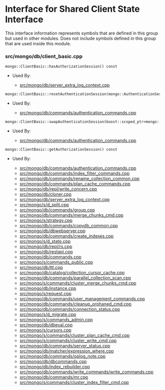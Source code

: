
# Interface for Shared Client State Interface
This interface information represents symbols that are defined in this group but used in other modules.  Does not include symbols defined in this group that are used inside this module.

### src/mongo/db/client\_basic.cpp

<div></div>

    mongo::ClientBasic::hasAuthorizationSession() const

- Used By:

    - [src/mongo/db/server\_extra\_log\_context.cpp](../../../../process\_management/logging\_system)

<div></div>

    mongo::ClientBasic::resetAuthenticationSession(mongo::AuthenticationSession*)

- Used By:

    - [src/mongo/db/commands/authentication\_commands.cpp](../../../../security/authentication)

<div></div>

    mongo::ClientBasic::swapAuthenticationSession(boost::scoped_ptr<mongo::AuthenticationSession>&)

- Used By:

    - [src/mongo/db/commands/authentication\_commands.cpp](../../../../security/authentication)

<div></div>

    mongo::ClientBasic::getAuthorizationSession() const

- Used By:

    - [src/mongo/db/commands/authentication\_commands.cpp](../../../../security/authentication)
    - [src/mongo/db/commands/index\_filter\_commands.cpp](../../../../queries/database\_commands)
    - [src/mongo/db/commands/rename\_collection\_common.cpp](../../../../queries/database\_commands)
    - [src/mongo/db/commands/plan\_cache\_commands.cpp](../../../../queries/database\_commands)
    - [src/mongo/db/repl/write\_concern.cpp](../../../../replication/write\_concern)
    - [src/mongo/db/cloner.cpp](../../../../storage/storage\_layer\_structure)
    - [src/mongo/db/server\_extra\_log\_context.cpp](../../../../process\_management/logging\_system)
    - [src/mongo/s/d\_split.cpp](../../../../sharding/chunk\_management)
    - [src/mongo/db/commands/group.cpp](../../../../queries/database\_commands)
    - [src/mongo/db/commands/merge\_chunks\_cmd.cpp](../../../../sharding/chunk\_management)
    - [src/mongo/s/strategy.cpp](../../../../network/network\_core)
    - [src/mongo/db/commands/copydb\_common.cpp](../../../../queries/database\_commands)
    - [src/mongo/db/dbwebserver.cpp](../../../../network/web\_server)
    - [src/mongo/db/commands/create\_indexes.cpp](../../../../queries/database\_commands)
    - [src/mongo/s/d\_state.cpp](../../../../sharding/mongod\_sharding\_metadata)
    - [src/mongo/db/repl/rs.cpp](../../../../replication/replica\_set\_state)
    - [src/mongo/db/restapi.cpp](../../../../network/web\_server)
    - [src/mongo/db/commands.cpp](../../../../queries/database\_commands)
    - [src/mongo/s/commands\_public.cpp](../../../../sharding/mongos\_commands)
    - [src/mongo/db/ttl.cpp](../../../../queries/indexing)
    - [src/mongo/db/catalog/collection\_cursor\_cache.cpp](../../../../storage/storage\_layer\_structure)
    - [src/mongo/db/commands/parallel\_collection\_scan.cpp](../../../../queries/database\_commands)
    - [src/mongo/s/commands/cluster\_merge\_chunks\_cmd.cpp](../../../../sharding/chunk\_management)
    - [src/mongo/db/instance.cpp](../../../../storage/storage\_layer\_structure)
    - [src/mongo/s/request.cpp](../../../../network/network\_core)
    - [src/mongo/db/commands/user\_management\_commands.cpp](../../../../security/authorization)
    - [src/mongo/db/commands/cleanup\_orphaned\_cmd.cpp](../../../../queries/database\_commands)
    - [src/mongo/db/commands/connection\_status.cpp](../../../../queries/database\_commands)
    - [src/mongo/s/d\_migrate.cpp](../../../../sharding/chunk\_management)
    - [src/mongo/s/commands\_admin.cpp](../../../../sharding/mongos\_commands)
    - [src/mongo/db/dbeval.cpp](../../../../queries/database\_commands)
    - [src/mongo/s/cursors.cpp](../../../../sharding/routing)
    - [src/mongo/s/commands/cluster\_plan\_cache\_cmd.cpp](../../../../queries/core\_query\_system)
    - [src/mongo/s/commands/cluster\_write\_cmd.cpp](../../../../network/write\_commands)
    - [src/mongo/db/commands/server\_status.cpp](../../../../queries/database\_commands)
    - [src/mongo/db/matcher/expression\_where.cpp](../../../../queries/core\_query\_system)
    - [src/mongo/db/commands/oplog\_note.cpp](../../../../queries/database\_commands)
    - [src/mongo/db/dbcommands.cpp](../../../../queries/database\_commands)
    - [src/mongo/db/index\_rebuilder.cpp](../../../../queries/indexing)
    - [src/mongo/db/commands/write\_commands/write\_commands.cpp](../../../../network/write\_commands)
    - [src/mongo/db/commands/mr.cpp](../../../../queries/database\_commands)
    - [src/mongo/s/commands/cluster\_index\_filter\_cmd.cpp](../../../../queries/core\_query\_system)
